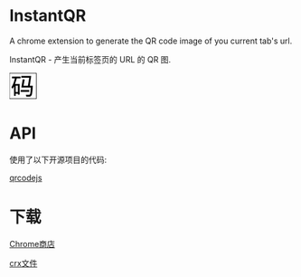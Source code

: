 # InstantQR
A chrome extension to generate the QR code image of you current tab's url.

InstantQR - 产生当前标签页的 URL 的 QR 图.

![](src/icon48.png)

# API
使用了以下开源项目的代码:

[qrcodejs](https://github.com/davidshimjs/qrcodejs)

# 下载

[Chrome商店](https://chrome.google.com/webstore/detail/instantqr/fjhhlfjdpnfmamhlnbgejlkbpopijjbn?utm_source=chrome-ntp-icon)

[crx文件](https://github.com/mxui/InstantQR/blob/master/download/InstantQR.crx)

